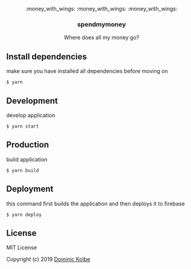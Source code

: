 <p align="center">
  <p align="center">:money_with_wings: :money_with_wings: :money_with_wings:</p>
  <h3 align="center">spendmymoney</h3>
  <p align="center">Where does all my money go?<p>
</p>

## Install dependencies
make sure you have installed all dependencies before moving on
```
$ yarn
```

## Development
develop application
```
$ yarn start
```

## Production
build application
```
$ yarn build
```

## Deployment
this command first builds the application and then deploys it to firebase
```
$ yarn deploy
```

## License
MIT License

Copyright (c) 2019 [Dominic Kolbe](https://dominickolbe.dk)
